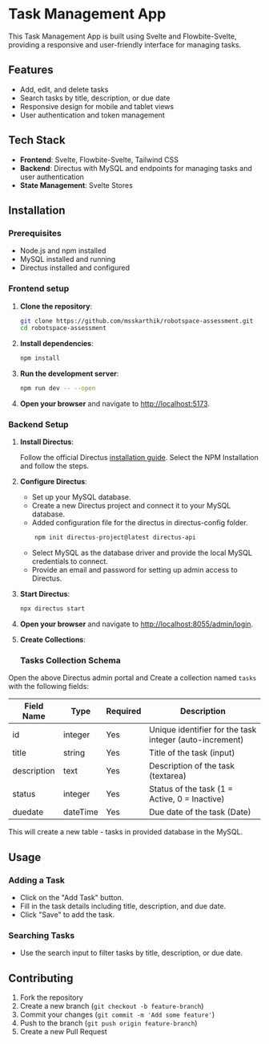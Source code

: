 # Task Management App

This Task Management App is built using Svelte and Flowbite-Svelte, providing a responsive and user-friendly interface for managing tasks.

## Features

- Add, edit, and delete tasks
- Search tasks by title, description, or due date
- Responsive design for mobile and tablet views
- User authentication and token management

## Tech Stack

- **Frontend**: Svelte, Flowbite-Svelte, Tailwind CSS
- **Backend**: Directus with MySQL and endpoints for managing tasks and user authentication
- **State Management**: Svelte Stores

## Installation

### Prerequisites

- Node.js and npm installed
- MySQL installed and running
- Directus installed and configured

### Frontend setup

1. **Clone the repository**:

    ```bash
    git clone https://github.com/msskarthik/robotspace-assessment.git
    cd robotspace-assessment
    ```

2. **Install dependencies**:

    ```bash
    npm install
    ```

3. **Run the development server**:

    ```bash
    npm run dev -- --open
    ```

4. **Open your browser** and navigate to [http://localhost:5173](http://localhost:5173).

### Backend Setup

1. **Install Directus**:

    Follow the official Directus [installation guide](https://docs.directus.io/getting-started/quickstart.html).
    Select the NPM Installation and follow the steps.

2. **Configure Directus**:

    - Set up your MySQL database.
    - Create a new Directus project and connect it to your MySQL database.
    - Added configuration file for the directus in directus-config folder.

    ```bash
        npm init directus-project@latest directus-api
    ```
    - Select MySQL as the database driver and provide the local MySQL credentials to connect.
    - Provide an email and password for setting up admin access to Directus.

3. **Start Directus**:

    ```bash
    npx directus start
    ```

4. **Open your browser** and navigate to [http://localhost:8055/admin/login](http://localhost:8055/admin/login).

5. **Create Collections**:

    ### Tasks Collection Schema

Open the above Directus admin portal and Create a collection named `tasks` with the following fields:

| Field Name  | Type       | Required | Description                                            |
|-------------|------------|----------|--------------------------------------------------------|
| id          | integer    | Yes      | Unique identifier for the task integer (auto-increment)|
| title       | string     | Yes      | Title of the task (input)                              |
| description | text       | Yes      | Description of the task (textarea)                     |
| status      | integer    | Yes      | Status of the task (1 = Active, 0 = Inactive)          |
| duedate     | dateTime   | Yes      | Due date of the task (Date)                            |

This will create a new table - tasks in provided database in the MySQL.

## Usage

### Adding a Task

- Click on the "Add Task" button.
- Fill in the task details including title, description, and due date.
- Click "Save" to add the task.

### Searching Tasks

- Use the search input to filter tasks by title, description, or due date.

## Contributing

1. Fork the repository
2. Create a new branch (`git checkout -b feature-branch`)
3. Commit your changes (`git commit -m 'Add some feature'`)
4. Push to the branch (`git push origin feature-branch`)
5. Create a new Pull Request